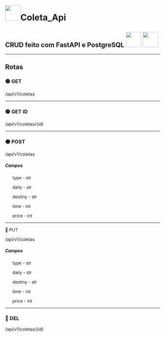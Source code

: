 <h1><img height="50em" src="https://cdn.jsdelivr.net/gh/devicons/devicon/icons/python/python-original.svg" />Coleta_Api</h1>
<h2>CRUD feito com FastAPI e PostgreSQL <img height="50em" src="https://cdn.jsdelivr.net/gh/devicons/devicon/icons/fastapi/fastapi-original.svg" /> <img height="50em" src="https://cdn.jsdelivr.net/gh/devicons/devicon/icons/postgresql/postgresql-original-wordmark.svg" /></h2>
<hr>
<h2>Rotas</h2>
  <h3>&#x1F7E2 GET</h3>
  <p>/api/v1/coletas</p>
<hr>
<h3>&#x1F7E2 GET ID</h3>
  <p>/api/v1/coletas/{id}</p>
<hr>
<h3>&#x1F7E0 POST</h3>
  <p>/api/v1/coletas</p>
    <h5>Campos</h5>
  <ul>type - str</ul>
  <ul>daily - str</ul>
  <ul>destiny - str</ul>
  <ul>time - int</ul>
  <ul>price - int</ul>
<hr
<h3>&#x1F535 PUT</h3>
  <p>/api/v1/coletas</p>
  <h5>Campos</h5>
  <ul>type - str</ul>
  <ul>daily - str</ul>
  <ul>destiny - str</ul>
  <ul>time - int</ul>
  <ul>price - int</ul>
<hr>
<h3>&#x1F534 DEL</h3>
  <p>/api/v1/coletas/{id}</p>
